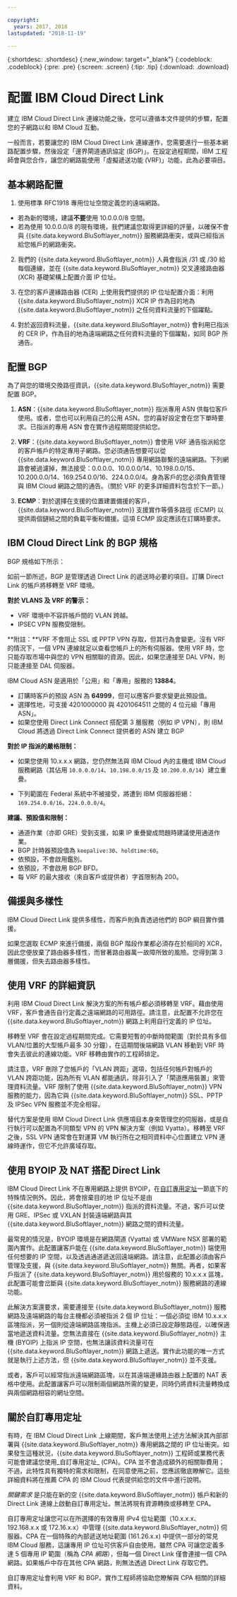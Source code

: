 ```yaml
---

copyright:
  years: 2017, 2018
lastupdated: "2018-11-19"

---
```


{:shortdesc: .shortdesc}
{:new_window: target="_blank"}
{:codeblock: .codeblock}
{:pre: .pre}
{:screen: .screen}
{:tip: .tip}
{:download: .download}

# 配置 IBM Cloud Direct Link

建立 IBM Cloud Direct Link 連線功能之後，您可以遵循本文件提供的步驟，配置您的子網路以和 IBM Cloud 互動。

一般而言，若要讓您的 IBM Cloud Direct Link 連線運作，您需要進行一些基本網路配置步驟，然後設定「邊界閘道通訊協定 (BGP)」。在設定過程期間，IBM 工程師會與您合作，讓您的網路能使用「虛擬遞送功能 (VRF)」功能，此為必要項目。

## 基本網路配置

1. 使用標準 RFC1918 專用位址空間定義您的遠端網路。 
 * 若為新的環境，建議**不要**使用 10.0.0.0/8 空間。 
 * 若為使用 10.0.0.0/8 的現有環境，我們建議您取得更詳細的評量，以確保不會與 {{site.data.keyword.BluSoftlayer_notm}} 服務網路衝突，或與已經指派給您帳戶的網路衝突。

2. 我們的 {{site.data.keyword.BluSoftlayer_notm}} 人員會指派 /31 或 /30 給每個連線，並在 {{site.data.keyword.BluSoftlayer_notm}} 交叉連接路由器 (XCR) 基礎架構上配置介面 IP 位址。  

3. 在您的客戶邊緣路由器 (CER) 上使用我們提供的 IP 位址配置介面：利用 {{site.data.keyword.BluSoftlayer_notm}} XCR IP 作為目的地為 {{site.data.keyword.BluSoftlayer_notm}} 之任何資料流量的下個躍點。 

4. 對於返回資料流量，{{site.data.keyword.BluSoftlayer_notm}} 會利用已指派的 CER IP，作為目的地為遠端網路之任何資料流量的下個躍點，如同 BGP 所通告。

## 配置 BGP

為了與您的環境交換路徑資訊，{{site.data.keyword.BluSoftlayer_notm}} 需要配置 BGP。  

1. **ASN**：{{site.data.keyword.BluSoftlayer_notm}} 指派專用 ASN 供每位客戶使用。或者，您也可以利用自己的公用 ASN。您的喜好設定會在您下單時要求。已指派的專用 ASN 會在實作過程期間提供給您。

2. **VRF**：{{site.data.keyword.BluSoftlayer_notm}} 會使用 VRF 通告指派給您的客戶帳戶的特定專用子網路。您必須通告想要可以從 {{site.data.keyword.BluSoftlayer_notm}} 專用網路聯繫的遠端網路。下列網路會被過濾掉，無法接受：0.0.0.0、10.0.0.0/14、10.198.0.0/15、10.200.0.0/14、169.254.0.0/16、224.0.0.0/4。身為客戶的您必須負責管理與 IBM Cloud 網路之間的通告。（關於 VRF 的更多詳細資料包含於下一節。）

3. **ECMP**：對於選擇在支援的位置建置備援的客戶，{{site.data.keyword.BluSoftlayer_notm}} 支援實作等價多路徑 (ECMP) 以提供兩個鏈結之間的負載平衡和備援。這項 ECMP 設定應該在訂購時要求。

## IBM Cloud Direct Link 的 BGP 規格 

BGP 規格如下所示：

如前一節所述，BGP 是管理透過 Direct Link 的遞送時必要的項目。訂購 Direct Link 的帳戶將移轉至 VRF 環境。

**對於 VLANS 及 VRF 的警示：**
 * VRF 環境中不容許帳戶間的 VLAN 跨越。 
 * IPSEC VPN 服務受限制。 
 
**附註：**VRF 不會阻止 SSL 或 PPTP VPN 存取，但其行為會變更。沒有 VRF 的情況下，一個 VPN 連線就足以查看您帳戶上的所有伺服器。使用 VRF 時，您只能存取市場中與您的 VPN 相關聯的資源。因此，如果您連接至 DAL VPN，則只能連接至 DAL 伺服器。

IBM Cloud ASN 是適用於「公用」和「專用」服務的 **13884**。 
 * 訂購時客戶的預設 ASN 為 **64999**，但可以應客戶要求變更此預設值。 
 * 選擇性地，可支援 4201000000 與 4201064511 之間的 4 位元組「專用 ASN」。
 * 如果您使用 Direct Link Connect 搭配第 3 層服務（例如 IP VPN），則 IBM Cloud 將透過 Direct Link Connect 提供者的 ASN 建立 BGP
   
**對於 IP 指派的嚴格限制：**
 * 如果您使用 10.x.x.x 網路，您仍然無法與 IBM Cloud 內的主機或 IBM Cloud 服務網路（其佔用 `10.0.0.0/14`、`10.198.0.0/15` 及 `10.200.0.0/14`）建立重疊。  

 * 下列範圍在 Federal 系統中不被接受，將遭到 IBM 伺服器拒絕：`169.254.0.0/16`、`224.0.0.0/4`。

**建議、預設值和限制：**

 * 通道作業（亦即 GRE）受到支援，如果 IP 重疊變成問題時建議使用通道作業。
 * BGP 計時器預設值為 `keepalive:30`、`holdtime:60`。
 * 依預設，不會啟用鑑別。
 * 依預設，不會啟用 BGP BFD。
 * 每 VRF 的最大接收（來自客戶或提供者）字首限制為 200。

## 備援與多樣性

IBM Cloud Direct Link 提供多樣性，而客戶則負責透過他們的 BGP 綱目實作備援。

如果您選取 ECMP 來進行備援，兩個 BGP 階段作業都必須存在於相同的 XCR，因此您便放棄了路由器多樣性，而冒著路由器萬一故障所致的風險。您得到第 3 層備援，但失去路由器多樣性。

## 使用 VRF 的詳細資訊

利用 IBM Cloud Direct Link 解決方案的所有帳戶都必須移轉至 VRF。藉由使用 VRF，客戶會通告自行定義之遠端網路的可用路徑。請注意，此配置不允許您在 {{site.data.keyword.BluSoftlayer_notm}} 網路上利用自行定義的 IP 位址。

移轉至 VRF 會在設定過程期間完成。它需要短暫的中斷時間範圍（對於具有多個 VLAN/位置的大型帳戶最多 30 分鐘），在這期間後端網路 VLAN 移動到 VRF 時會失去彼此的連線功能。VRF 移轉由實作的工程師排定。

請注意，VRF 刪除了您帳戶的「VLAN 跨距」選項，包括任何帳戶對帳戶的 VLAN 跨距功能，因為所有 VLAN 都能通訊，除非引入了「閘道應用裝置」來管理資料流量。VRF 限制了使用 {{site.data.keyword.BluSoftlayer_notm}} VPN 服務的能力，因為它與 {{site.data.keyword.BluSoftlayer_notm}} SSL、PPTP 及 IPSec VPN 服務並不完全相容。   

替代方案是使用 IBM Cloud Direct Link 供應項目本身來管理您的伺服器，或是自行執行可以配置為不同類型 VPN 的 VPN 解決方案（例如 Vyatta）。移轉至 VRF 之後，SSL VPN 通常會在對運算 VM 執行所在之相同資料中心位置建立 VPN 連線時運作，但它不允許廣域存取。

## 使用 BYOIP 及 NAT 搭配 Direct Link
IBM Cloud Direct Link 不在專用網路上提供 BYOIP，在[自訂專用定址](#about-custom-private-addressing)一節底下的特殊情況例外。因此，將會捨棄目的地 IP 位址不是由 {{site.data.keyword.BluSoftlayer_notm}} 指派的資料流量。不過，客戶可以使用 GRE、IPSec 或 VXLAN 封裝遠端網路與其 {{site.data.keyword.BluSoftlayer_notm}} 網路之間的資料流量。  

最常見的情況是，BYOIP 環境是在網路閘道 (Vyatta) 或 VMWare NSX 部署的範圍內實作。此配置讓客戶能在 {{site.data.keyword.BluSoftlayer_notm}} 端使用任何想要的 IP 空間，以及透過通道遞送回遠端網路。請注意，此配置必須由客戶管理及支援，與 {{site.data.keyword.BluSoftlayer_notm}} 無關。再者，如果客戶指派了 {{site.data.keyword.BluSoftlayer_notm}} 用於服務的 10.x.x.x 區塊，此配置可能會岔斷與 {{site.data.keyword.BluSoftlayer_notm}} 服務網路的連線功能。 

此解決方案還要求，需要連接至 {{site.data.keyword.BluSoftlayer_notm}} 服務網路及遠端網路的每台主機都必須被指派 2 個 IP 位址：一個必須從 IBM 10.x.x.x 區塊指派，另一個則從遠端網路區塊指派。主機上必須已設定靜態路徑，以確保適當地遞送資料流量。您無法直接在 {{site.data.keyword.BluSoftlayer_notm}} 主機 (BYOIP) 上指派 IP 空間，也無法讓該資料流量可在 {{site.data.keyword.BluSoftlayer_notm}} 網路上遞送。實作此功能的唯一方式就是執行上述方法，但 {{site.data.keyword.BluSoftlayer_notm}} 並不支援。

或者，客戶可以經常指派遠端網路區塊，以在其遠端邊緣路由器上配置的 NAT 表格中使用。此配置讓客戶可以限制兩個網路所需的變更，同時仍將資料流量轉換成與兩個網路相容的網址空間。

## 關於自訂專用定址

有時，在 IBM Cloud Direct Link 上線期間，客戶無法使用上述方法解決其內部部署與 {{site.data.keyword.BluSoftlayer_notm}} 專用網路之間的 IP 位址衝突。如果發生這種狀況，{{site.data.keyword.BluSoftlayer_notm}} 工程師或業務代表可能會建議您使用_自訂專用定址_ (CPA)。CPA 並不會造成額外的相關聯費用；不過，此特性具有獨特的需求和限制，在同意使用之前，您應該徹底瞭解它。這些詳細資料將在推薦 CPA 的 IBM Cloud 代表提供給您的文件中進行說明。 

_關鍵需求_ 是只能在新的空 {{site.data.keyword.BluSoftlayer_notm}} 帳戶和新的 Direct Link 連線上啟動自訂專用定址。無法將現有資源轉換或移轉至 CPA。

自訂專用定址讓您可以在所選擇的有效專用 IPv4 位址範圍（10.x.x.x、192.168.x.x 或 172.16.x.x）中管理 {{site.data.keyword.BluSoftlayer_notm}} 伺服器。CPA 在一個特殊的內部遞送地址範圍 (161.26.x.x) 中提供一部分的常見 IBM Cloud 服務，這讓專用 IP 位址可供客戶自由使用。雖然 CPA 可讓您定義多達 5 個專用 IP 範圍（稱為 _CPA 網路_），但每一個 Direct Link 僅會連接一個 CPA 網路。如果帳戶中存在其他 CPA 網路，則無法透過 Direct Link 存取它們。

自訂專用定址會利用 VRF 和 BGP。實作工程師將協助您瞭解與 CPA 相關的詳細資料。
